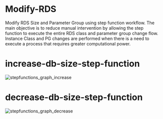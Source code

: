 # Modify-RDS
Modify RDS Size and Parameter Group using step function workflow.
The main objective is to reduce manual intervention by allowing the step function to execute the entire RDS class and parameter group change flow. Instance Class and PG changes are performed when there is a need to execute a process that requires greater computational power.

# increase-db-size-step-function

![stepfunctions_graph_increase](https://github.com/user-attachments/assets/16e5c86e-5075-472c-9096-04e7eb6f4232)

# decrease-db-size-step-function

![stepfunctions_graph_decrease](https://github.com/user-attachments/assets/990b3386-a22a-41d1-bb82-158b03d586cd)